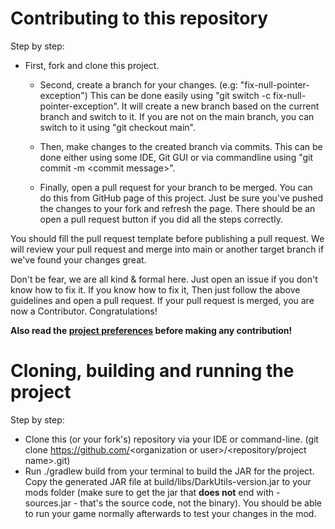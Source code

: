 # Contributing to this repository

Step by step:

* First, fork and clone this project.
    * Second, create a branch for your changes. (e.g: "fix-null-pointer-exception")
      This can be done easily using "git switch -c fix-null-pointer-exception". It will create a new branch based on the current branch
      and
      switch to it. If you are not on the main branch, you can switch to it using "git checkout main".

    * Then, make changes to the created branch via commits. This can be done either using some IDE, Git GUI or via
      commandline using "git commit -m \<commit message>".

    * Finally, open a pull request for your branch to be merged. You can do this from GitHub page of this project. Just
      be sure you've pushed the changes to your fork and refresh the page. There should be an open a pull request button
      if you did all the steps correctly.

You should fill the pull request template before publishing a pull request. We will review your pull request and merge
into main or another target branch if we've found your changes great.

Don't be fear, we are all kind & formal here. Just open an issue if you don't know how to fix it. If you know how to fix
it, Then just follow the above guidelines and open a pull request. If your pull request is merged, you are now a
Contributor. Congratulations!

**Also read
the <a href="https://github.com/TheDGOfficial/DarkUtils/blob/main/.github/PROJECT_PREFERENCES.md">
project
preferences</a> before making any contribution!**

# Cloning, building and running the project

Step by step:

* Clone this (or your fork's) repository via your IDE or command-line. (git clone https://github.com/<organization or
  user\>/\<repository/project name\>.git)
* Run ./gradlew build from your terminal to build the JAR for the project. Copy the generated JAR file at build/libs/DarkUtils-version.jar to your mods folder (make sure to get the jar that **does not** end with -sources.jar - that's the source code, not the binary). You should be able to run your game normally afterwards to test your changes in the mod.

